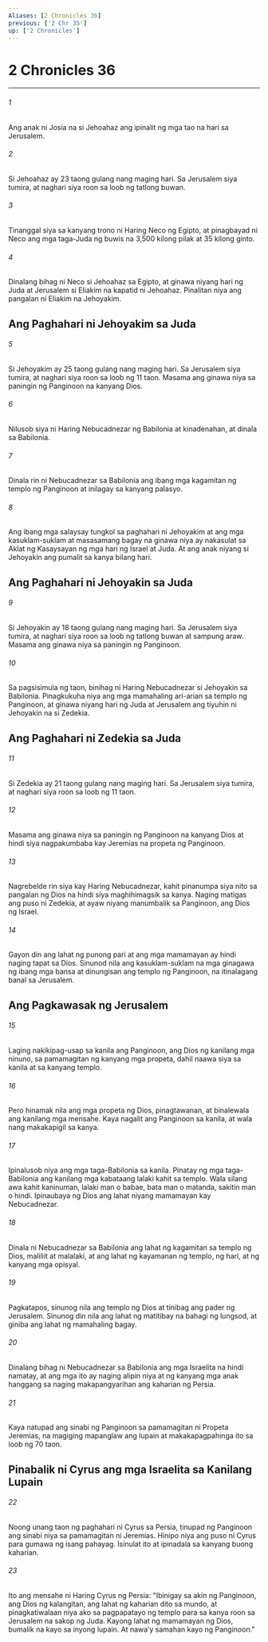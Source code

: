 ```yaml
---
Aliases: [2 Chronicles 36]
previous: ['2 Chr 35']
up: ['2 Chronicles']
---
```

# 2 Chronicles 36

***

###### 1
Ang anak ni Josia na si Jehoahaz ang ipinalit ng mga tao na hari sa Jerusalem. 

###### 2
Si Jehoahaz ay 23 taong gulang nang maging hari. Sa Jerusalem siya tumira, at naghari siya roon sa loob ng tatlong buwan. 

###### 3
Tinanggal siya sa kanyang trono ni Haring Neco ng Egipto, at pinagbayad ni Neco ang mga taga-Juda ng buwis na 3,500 kilong pilak at 35 kilong ginto. 

###### 4
Dinalang bihag ni Neco si Jehoahaz sa Egipto, at ginawa niyang hari ng Juda at Jerusalem si Eliakim na kapatid ni Jehoahaz. Pinalitan niya ang pangalan ni Eliakim na Jehoyakim.

## Ang Paghahari ni Jehoyakim sa Juda 

###### 5
Si Jehoyakim ay 25 taong gulang nang maging hari. Sa Jerusalem siya tumira, at naghari siya roon sa loob ng 11 taon. Masama ang ginawa niya sa paningin ng Panginoon na kanyang Dios. 

###### 6
Nilusob siya ni Haring Nebucadnezar ng Babilonia at kinadenahan, at dinala sa Babilonia. 

###### 7
Dinala rin ni Nebucadnezar sa Babilonia ang ibang mga kagamitan ng templo ng Panginoon at inilagay sa kanyang palasyo. 

###### 8
Ang ibang mga salaysay tungkol sa paghahari ni Jehoyakim at ang mga kasuklam-suklam at masasamang bagay na ginawa niya ay nakasulat sa Aklat ng Kasaysayan ng mga hari ng Israel at Juda. At ang anak niyang si Jehoyakin ang pumalit sa kanya bilang hari.

## Ang Paghahari ni Jehoyakin sa Juda 

###### 9
Si Jehoyakin ay 18 taong gulang nang maging hari. Sa Jerusalem siya tumira, at naghari siya roon sa loob ng tatlong buwan at sampung araw. Masama ang ginawa niya sa paningin ng Panginoon. 

###### 10
Sa pagsisimula ng taon, binihag ni Haring Nebucadnezar si Jehoyakin sa Babilonia. Pinagkukuha niya ang mga mamahaling ari-arian sa templo ng Panginoon, at ginawa niyang hari ng Juda at Jerusalem ang tiyuhin ni Jehoyakin na si Zedekia.

## Ang Paghahari ni Zedekia sa Juda 

###### 11
Si Zedekia ay 21 taong gulang nang maging hari. Sa Jerusalem siya tumira, at naghari siya roon sa loob ng 11 taon. 

###### 12
Masama ang ginawa niya sa paningin ng Panginoon na kanyang Dios at hindi siya nagpakumbaba kay Jeremias na propeta ng Panginoon. 

###### 13
Nagrebelde rin siya kay Haring Nebucadnezar, kahit pinanumpa siya nito sa pangalan ng Dios na hindi siya maghihimagsik sa kanya. Naging matigas ang puso ni Zedekia, at ayaw niyang manumbalik sa Panginoon, ang Dios ng Israel. 

###### 14
Gayon din ang lahat ng punong pari at ang mga mamamayan ay hindi naging tapat sa Dios. Sinunod nila ang kasuklam-suklam na mga ginagawa ng ibang mga bansa at dinungisan ang templo ng Panginoon, na itinalagang banal sa Jerusalem.

## Ang Pagkawasak ng Jerusalem 

###### 15
Laging nakikipag-usap sa kanila ang Panginoon, ang Dios ng kanilang mga ninuno, sa pamamagitan ng kanyang mga propeta, dahil naawa siya sa kanila at sa kanyang templo. 

###### 16
Pero hinamak nila ang mga propeta ng Dios, pinagtawanan, at binalewala ang kanilang mga mensahe. Kaya nagalit ang Panginoon sa kanila, at wala nang makakapigil sa kanya. 

###### 17
Ipinalusob niya ang mga taga-Babilonia sa kanila. Pinatay ng mga taga-Babilonia ang kanilang mga kabataang lalaki kahit sa templo. Wala silang awa kahit kaninuman, lalaki man o babae, bata man o matanda, sakitin man o hindi. Ipinaubaya ng Dios ang lahat niyang mamamayan kay Nebucadnezar. 

###### 18
Dinala ni Nebucadnezar sa Babilonia ang lahat ng kagamitan sa templo ng Dios, maliliit at malalaki, at ang lahat ng kayamanan ng templo, ng hari, at ng kanyang mga opisyal. 

###### 19
Pagkatapos, sinunog nila ang templo ng Dios at tinibag ang pader ng Jerusalem. Sinunog din nila ang lahat ng matitibay na bahagi ng lungsod, at giniba ang lahat ng mamahaling bagay. 

###### 20
Dinalang bihag ni Nebucadnezar sa Babilonia ang mga Israelita na hindi namatay, at ang mga ito ay naging alipin niya at ng kanyang mga anak hanggang sa naging makapangyarihan ang kaharian ng Persia. 

###### 21
Kaya natupad ang sinabi ng Panginoon sa pamamagitan ni Propeta Jeremias, na magiging mapanglaw ang lupain at makakapagpahinga ito sa loob ng 70 taon.

## Pinabalik ni Cyrus ang mga Israelita sa Kanilang Lupain 

###### 22
Noong unang taon ng paghahari ni Cyrus sa Persia, tinupad ng Panginoon ang sinabi niya sa pamamagitan ni Jeremias. Hinipo niya ang puso ni Cyrus para gumawa ng isang pahayag. Isinulat ito at ipinadala sa kanyang buong kaharian. 

###### 23
Ito ang mensahe ni Haring Cyrus ng Persia: "Ibinigay sa akin ng Panginoon, ang Dios ng kalangitan, ang lahat ng kaharian dito sa mundo, at pinagkatiwalaan niya ako sa pagpapatayo ng templo para sa kanya roon sa Jerusalem na sakop ng Juda. Kayong lahat ng mamamayan ng Dios, bumalik na kayo sa inyong lupain. At nawaʼy samahan kayo ng Panginoon."
